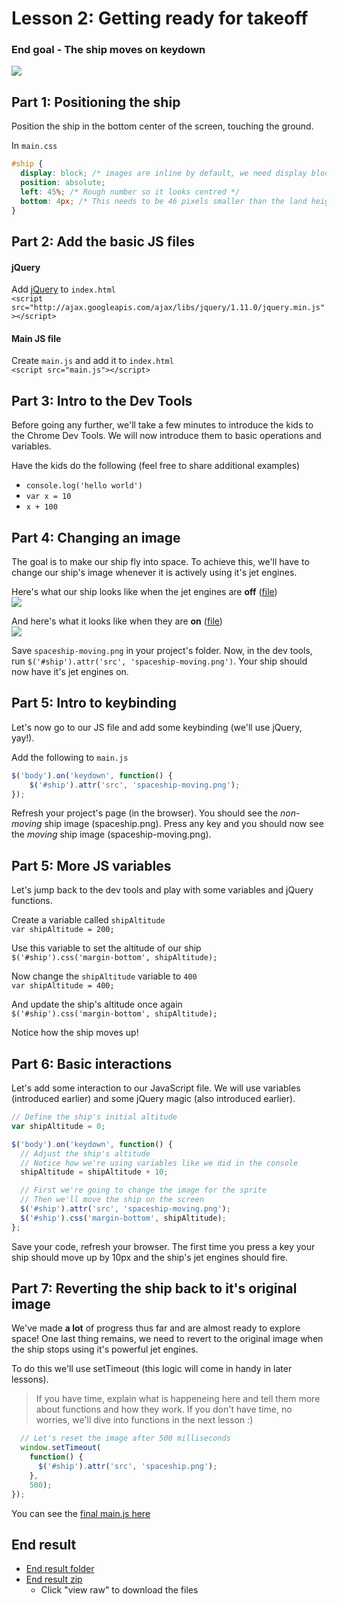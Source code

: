 # Lesson 2: Getting ready for takeoff

### End goal - The ship moves on keydown
![](http://i.imgur.com/ns7EDTU.png)


## Part 1: Positioning the ship
Position the ship in the bottom center of the screen, touching the ground.

In `main.css`    
```css
#ship {
  display: block; /* images are inline by default, we need display block to use position absolute */
  position: absolute;
  left: 45%; /* Rough number so it looks centred */
  bottom: 4px; /* This needs to be 46 pixels smaller than the land height, due to image whitespace */
}
```


## Part 2: Add the basic JS files

#### jQuery
Add [jQuery](https://developers.google.com/speed/libraries/devguide#jquery) to `index.html`    
`<script src="http://ajax.googleapis.com/ajax/libs/jquery/1.11.0/jquery.min.js"></script>`

#### Main JS file
Create `main.js` and add it to `index.html`    
`<script src="main.js"></script>`


## Part 3: Intro to the Dev Tools
Before going any further, we'll take a few minutes to introduce the kids to the Chrome Dev Tools. We will now introduce them to basic operations and variables.

Have the kids do the following (feel free to share additional examples)
- `console.log('hello world')`
- `var x = 10`
- `x + 100`


## Part 4: Changing an image
The goal is to make our ship fly into space. To achieve this, we'll have to change our ship's image whenever it is actively using it's jet engines.

Here's what our ship looks like when the jet engines are __off__ ([file](end-result/spaceship.png))    
![](http://i.imgur.com/D94m0vr.png)

And here's what it looks like when they are __on__ ([file](end-result/spaceship-moving.png))    
![](http://i.imgur.com/1HKzIzS.png)

Save `spaceship-moving.png` in your project's folder. Now, in the dev tools, run `$('#ship').attr('src', 'spaceship-moving.png')`. Your ship should now have it's jet engines on.


## Part 5: Intro to keybinding
Let's now go to our JS file and add some keybinding (we'll use jQuery, yay!).

Add the following to `main.js`    

```js
$('body').on('keydown', function() {
    $('#ship').attr('src', 'spaceship-moving.png');
});
```

Refresh your project's page (in the browser). You should see the _non-moving_ ship image (spaceship.png). Press any key and you should now see the _moving_ ship image (spaceship-moving.png).

## Part 5: More JS variables
Let's jump back to the dev tools and play with some variables and jQuery functions.

Create a variable called `shipAltitude`    
`var shipAltitude = 200;`

Use this variable to set the altitude of our ship    
`$('#ship').css('margin-bottom', shipAltitude);`


Now change the `shipAltitude` variable to `400`    
`var shipAltitude = 400;`

And update the ship's altitude once again    
`$('#ship').css('margin-bottom', shipAltitude);`

Notice how the ship moves up!


## Part 6: Basic interactions
Let's add some interaction to our JavaScript file. We will use variables (introduced earlier) and some jQuery magic (also introduced earlier).

```js
// Define the ship's initial altitude
var shipAltitude = 0;

$('body').on('keydown', function() {
  // Adjust the ship's altitude
  // Notice how we're using variables like we did in the console
  shipAltitude = shipAltitude + 10;

  // First we're going to change the image for the sprite
  // Then we'll move the ship on the screen
  $('#ship').attr('src', 'spaceship-moving.png');
  $('#ship').css('margin-bottom', shipAltitude);
};
```

Save your code, refresh your browser. The first time you press a key your ship should move up by 10px and the ship's jet engines should fire.

## Part 7: Reverting the ship back to it's original image
We've made __a lot__ of progress thus far and are almost ready to explore space! One last thing remains, we need to revert to the original image when the ship stops using it's powerful jet engines.

To do this we'll use setTimeout (this logic will come in handy in later lessons).

> If you have time, explain what is happeneing here and tell them more about functions and how they work. If you don't have time, no worries, we'll dive into functions in the next lesson :)

```js
  // Let's reset the image after 500 milliseconds
  window.setTimeout(
    function() {
      $('#ship').attr('src', 'spaceship.png');
    }, 
    500);
});
```

You can see the [final main.js here](end-result/main.js)


## End result
- [End result folder](end-result)
- [End result zip](end-result.zip)
    - Click "view raw" to download the files
